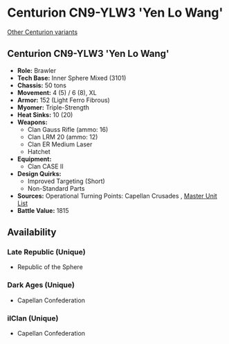 # Centurion CN9-YLW3 'Yen Lo Wang' 

[Other Centurion variants](../centurion.md) 

## Centurion CN9-YLW3 'Yen Lo Wang' 

- **Role:** Brawler 
- **Tech Base:** Inner Sphere Mixed (3101) 
- **Chassis:** 50 tons 
- **Movement:** 4 (5) / 6 (8), XL 
- **Armor:** 152 (Light Ferro Fibrous) 
- **Myomer:** Triple-Strength 
- **Heat Sinks:** 10 (20) 
- **Weapons:** 
  - Clan Gauss Rifle (ammo: 16) 
  - Clan LRM 20 (ammo: 12) 
  - Clan ER Medium Laser 
  - Hatchet 
- **Equipment:** 
  - Clan CASE II 
- **Design Quirks:** 
  - Improved Targeting (Short) 
  - Non-Standard Parts 
- **Sources:** Operational Turning Points: Capellan Crusades , [Master Unit List](http://masterunitlist.info/Unit/Details/7404) 
- **Battle Value:** 1815 

## Availability 

### Late Republic (Unique) 

- Republic of the Sphere 

### Dark Ages (Unique) 

- Capellan Confederation 

### ilClan (Unique) 

- Capellan Confederation 

